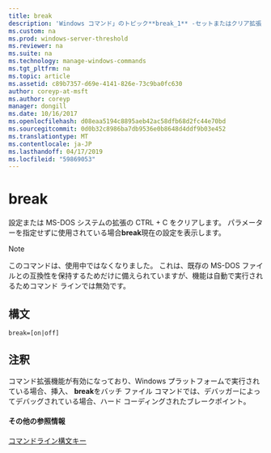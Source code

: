 ```yaml
---
title: break
description: 'Windows コマンド」のトピック**break_1** -セットまたはクリア拡張 CTRL + C MS-DOS システムでチェックします。 パラメーターを指定せずに使用されている場合**break**現在の設定を表示します。 '
ms.custom: na
ms.prod: windows-server-threshold
ms.reviewer: na
ms.suite: na
ms.technology: manage-windows-commands
ms.tgt_pltfrm: na
ms.topic: article
ms.assetid: c89b7357-d69e-4141-826e-73c9ba0fc630
author: coreyp-at-msft
ms.author: coreyp
manager: dongill
ms.date: 10/16/2017
ms.openlocfilehash: d08eaa5194c8895aeb42ac58dfb68d2fc44e70bd
ms.sourcegitcommit: 0d0b32c8986ba7db9536e0b8648d4ddf9b03e452
ms.translationtype: MT
ms.contentlocale: ja-JP
ms.lasthandoff: 04/17/2019
ms.locfileid: "59869053"
---
```

# <a name="break"></a>break



設定または MS-DOS システムの拡張の CTRL + C をクリアします。 パラメーターを指定せずに使用されている場合**break**現在の設定を表示します。

> [!NOTE]
> このコマンドは、使用中ではなくなりました。 これは、既存の MS-DOS ファイルとの互換性を保持するためだけに備えられていますが、機能は自動で実行されるためコマンド ラインでは無効です。

## <a name="syntax"></a>構文

```
break=[on|off]
```

## <a name="remarks"></a>注釈

コマンド拡張機能が有効になっており、Windows プラットフォームで実行されている場合、挿入、 **break**をバッチ ファイル コマンドでは、デバッガーによってデバッグされている場合、ハード コーディングされたブレークポイント。

#### <a name="additional-references"></a>その他の参照情報

[コマンドライン構文キー](command-line-syntax-key.md)